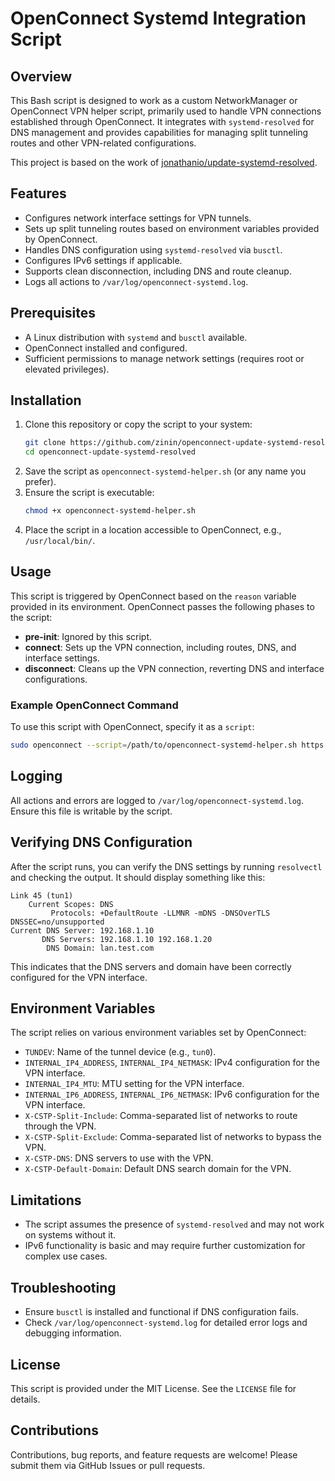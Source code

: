 # OpenConnect Systemd Integration Script

## Overview
This Bash script is designed to work as a custom NetworkManager or OpenConnect VPN helper script, primarily used to handle VPN connections established through OpenConnect. It integrates with `systemd-resolved` for DNS management and provides capabilities for managing split tunneling routes and other VPN-related configurations.

This project is based on the work of [jonathanio/update-systemd-resolved](https://github.com/jonathanio/update-systemd-resolved).

## Features
- Configures network interface settings for VPN tunnels.
- Sets up split tunneling routes based on environment variables provided by OpenConnect.
- Handles DNS configuration using `systemd-resolved` via `busctl`.
- Configures IPv6 settings if applicable.
- Supports clean disconnection, including DNS and route cleanup.
- Logs all actions to `/var/log/openconnect-systemd.log`.

## Prerequisites
- A Linux distribution with `systemd` and `busctl` available.
- OpenConnect installed and configured.
- Sufficient permissions to manage network settings (requires root or elevated privileges).

## Installation
1. Clone this repository or copy the script to your system:
   ```bash
   git clone https://github.com/zinin/openconnect-update-systemd-resolved.git
   cd openconnect-update-systemd-resolved
   ```
2. Save the script as `openconnect-systemd-helper.sh` (or any name you prefer).
3. Ensure the script is executable:
   ```bash
   chmod +x openconnect-systemd-helper.sh
   ```
4. Place the script in a location accessible to OpenConnect, e.g., `/usr/local/bin/`.

## Usage
This script is triggered by OpenConnect based on the `reason` variable provided in its environment. OpenConnect passes the following phases to the script:

- **pre-init**: Ignored by this script.
- **connect**: Sets up the VPN connection, including routes, DNS, and interface settings.
- **disconnect**: Cleans up the VPN connection, reverting DNS and interface configurations.

### Example OpenConnect Command
To use this script with OpenConnect, specify it as a `script`:

```bash
sudo openconnect --script=/path/to/openconnect-systemd-helper.sh https://vpn.example.com
```

## Logging
All actions and errors are logged to `/var/log/openconnect-systemd.log`. Ensure this file is writable by the script.

## Verifying DNS Configuration
After the script runs, you can verify the DNS settings by running `resolvectl` and checking the output. It should display something like this:

```
Link 45 (tun1)
    Current Scopes: DNS
         Protocols: +DefaultRoute -LLMNR -mDNS -DNSOverTLS DNSSEC=no/unsupported
Current DNS Server: 192.168.1.10
       DNS Servers: 192.168.1.10 192.168.1.20
        DNS Domain: lan.test.com
```

This indicates that the DNS servers and domain have been correctly configured for the VPN interface.

## Environment Variables
The script relies on various environment variables set by OpenConnect:

- `TUNDEV`: Name of the tunnel device (e.g., `tun0`).
- `INTERNAL_IP4_ADDRESS`, `INTERNAL_IP4_NETMASK`: IPv4 configuration for the VPN interface.
- `INTERNAL_IP4_MTU`: MTU setting for the VPN interface.
- `INTERNAL_IP6_ADDRESS`, `INTERNAL_IP6_NETMASK`: IPv6 configuration for the VPN interface.
- `X-CSTP-Split-Include`: Comma-separated list of networks to route through the VPN.
- `X-CSTP-Split-Exclude`: Comma-separated list of networks to bypass the VPN.
- `X-CSTP-DNS`: DNS servers to use with the VPN.
- `X-CSTP-Default-Domain`: Default DNS search domain for the VPN.

## Limitations
- The script assumes the presence of `systemd-resolved` and may not work on systems without it.
- IPv6 functionality is basic and may require further customization for complex use cases.

## Troubleshooting
- Ensure `busctl` is installed and functional if DNS configuration fails.
- Check `/var/log/openconnect-systemd.log` for detailed error logs and debugging information.

## License
This script is provided under the MIT License. See the `LICENSE` file for details.

## Contributions
Contributions, bug reports, and feature requests are welcome! Please submit them via GitHub Issues or pull requests.
